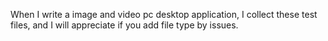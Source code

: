When I write a image and video pc desktop application, I collect these test files, and I will appreciate if you add file type by issues.
